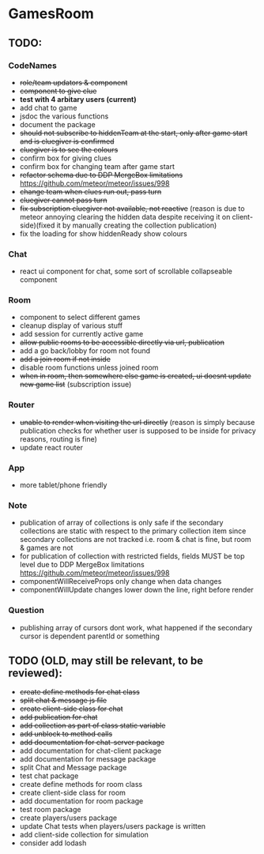 # GamesRoom

## TODO: 
### CodeNames
- ~~role/team updators & component~~
- ~~component to give clue~~
- __test with 4 arbitary users (current)__
- add chat to game 
- jsdoc the various functions
- document the package
- ~~should not subscribe to hiddenTeam at the start, 
only after game start and is cluegiver is confirmed~~
- ~~cluegiver is to see the colours~~
- confirm box for giving clues
- confirm box for changing team after game start
- ~~refactor schema due to DDP MergeBox limitations~~ https://github.com/meteor/meteor/issues/998
- ~~change team when clues run out, pass turn~~
- ~~cluegiver cannot pass turn~~
- ~~fix subscription cluegiver not available, not reactive~~ (reason is due to meteor
annoying clearing the hidden data despite receiving it on client-side)(fixed it by 
manually creating the collection publication)
- fix the loading for show hiddenReady show colours

### Chat
- react ui component for chat, some sort of 
scrollable collapseable component

### Room
- component to select different games
- cleanup display of various stuff
- add session for currently active game
- ~~allow public rooms to be accessible directly via url, publication~~
- add a go back/lobby for room not found
- ~~add a join room if not inside~~
- disable room functions unless joined room
- ~~when in room, then somewhere else game is created, ui doesnt update new game list~~
(subscription issue)

### Router
- ~~unable to render when visiting the url directly~~
 (reason is simply because publication checks for whether user is supposed to be inside
 for privacy reasons, routing is fine)
- update react router

### App
- more tablet/phone friendly

### Note
- publication of array of collections is only safe if the secondary collections are static
with respect to the primary collection item since secondary collections are not tracked
i.e. room & chat is fine, but room & games are not
- for publication of collection with restricted fields, fields MUST be top level due to DDP
MergeBox limitations https://github.com/meteor/meteor/issues/998
- componentWillReceiveProps only change when data changes
- componentWillUpdate changes lower down the line, right before render

### Question
- publishing array of cursors dont work, what happened if the secondary cursor is dependent
parentId or something



## TODO (OLD, may still be relevant, to be reviewed):
* ~~create define methods for chat class~~
* ~~split chat & message js file~~
* ~~create client-side class for chat~~
* ~~add publication for chat~~
* ~~add collection as part of class static variable~~
* ~~add unblock to method calls~~
* ~~add documentation for chat-server package~~
* add documentation for chat-client package
* add documentation for message package
* split Chat and Message package
* test chat package
* create define methods for room class
* create client-side class for room
* add documentation for room package
* test room package
* create players/users package
* update Chat tests when players/users package is written
* add client-side collection for simulation
* consider add lodash
